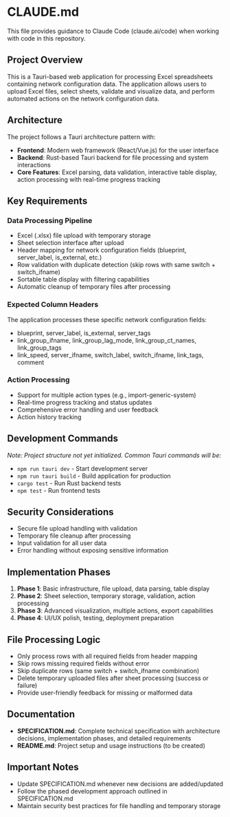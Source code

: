 # CLAUDE.md

This file provides guidance to Claude Code (claude.ai/code) when working with code in this repository.

## Project Overview

This is a Tauri-based web application for processing Excel spreadsheets containing network configuration data. The application allows users to upload Excel files, select sheets, validate and visualize data, and perform automated actions on the network configuration data.

## Architecture

The project follows a Tauri architecture pattern with:
- **Frontend**: Modern web framework (React/Vue.js) for the user interface
- **Backend**: Rust-based Tauri backend for file processing and system interactions
- **Core Features**: Excel parsing, data validation, interactive table display, action processing with real-time progress tracking

## Key Requirements

### Data Processing Pipeline
- Excel (.xlsx) file upload with temporary storage
- Sheet selection interface after upload
- Header mapping for network configuration fields (blueprint, server_label, is_external, etc.)
- Row validation with duplicate detection (skip rows with same switch + switch_ifname)
- Sortable table display with filtering capabilities
- Automatic cleanup of temporary files after processing

### Expected Column Headers
The application processes these specific network configuration fields:
- blueprint, server_label, is_external, server_tags
- link_group_ifname, link_group_lag_mode, link_group_ct_names, link_group_tags
- link_speed, server_ifname, switch_label, switch_ifname, link_tags, comment

### Action Processing
- Support for multiple action types (e.g., import-generic-system)
- Real-time progress tracking and status updates
- Comprehensive error handling and user feedback
- Action history tracking

## Development Commands

*Note: Project structure not yet initialized. Common Tauri commands will be:*
- `npm run tauri dev` - Start development server
- `npm run tauri build` - Build application for production
- `cargo test` - Run Rust backend tests
- `npm test` - Run frontend tests

## Security Considerations

- Secure file upload handling with validation
- Temporary file cleanup after processing
- Input validation for all user data
- Error handling without exposing sensitive information

## Implementation Phases

1. **Phase 1**: Basic infrastructure, file upload, data parsing, table display
2. **Phase 2**: Sheet selection, temporary storage, validation, action processing
3. **Phase 3**: Advanced visualization, multiple actions, export capabilities
4. **Phase 4**: UI/UX polish, testing, deployment preparation

## File Processing Logic

- Only process rows with all required fields from header mapping
- Skip rows missing required fields without error
- Skip duplicate rows (same switch + switch_ifname combination)
- Delete temporary uploaded files after sheet processing (success or failure)
- Provide user-friendly feedback for missing or malformed data

## Documentation

- **SPECIFICATION.md**: Complete technical specification with architecture decisions, implementation phases, and detailed requirements
- **README.md**: Project setup and usage instructions (to be created)

## Important Notes

- Update SPECIFICATION.md whenever new decisions are added/updated
- Follow the phased development approach outlined in SPECIFICATION.md
- Maintain security best practices for file handling and temporary storage